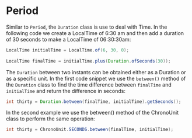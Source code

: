 # Period

Similar to `Period`, the `Duration` class is use to deal with Time. In the following code we create a LocalTime of 6:30 am and then add a duration of 30 seconds to make a LocalTime of 06:30:30am:

```java
LocalTime initialTime = LocalTime.of(6, 30, 0);
 
LocalTime finalTime = initialTime.plus(Duration.ofSeconds(30));
```

The `Duration` between two instants can be obtained either as a Duration or as a specific unit. In the first code snippet we use the `between()` method of the `Duration` class to find the time difference between `finalTime` and `initialTime` and return the difference in seconds:

```java
int thirty = Duration.between(finalTime, initialTime).getSeconds();
```

In the second example we use the between() method of the ChronoUnit class to perform the same operation:

```java
int thirty = ChronoUnit.SECONDS.between(finalTime, initialTime);
```


